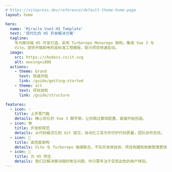 ```yaml
---
# https://vitepress.dev/reference/default-theme-home-page
layout: home

hero:
  name: 'Miracle Vue3 H5 Template'
  text: '现代化的 H5 开发解决方案'
  tagline:
    专为移动端 H5 开发打造，采用 Turborepo Monorepo 架构，集成 Vue 3 与
    Vite。提供开箱即用的高标准工程模板，助力项目快速启动。
  image:
    src: https://chodocs.cn/it.svg
    alt: wuxingxi888
  actions:
    - theme: brand
      text: 快速开始
      link: /guide/getting-started
    - theme: alt
      text: 项目结构
      link: /guide/structure

features:
  - icon: 💡
    title: 上手零门槛
    details: 精心优化的 Vue 3 脚手架，让你跳过繁琐配置，直接开始创造。
  - icon: 🛠️
    title: 开发即规范
    details: 从代码格式化到 Git 提交，自动化工具为你守护代码质量，团队协作无忧。
  - icon: 🚀
    title: 高性能架构
    details: Vite 与 Turborepo 强强联合，不仅开发体验快，项目构建和依赖管理更快。
  - icon: 📱
    title: 为 H5 而生
    details: 我们已解决移动端的常见问题，你只需专注于实现出色的用户体验。
---
```

